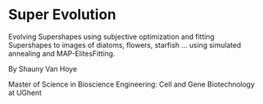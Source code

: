 # Super Evolution

Evolving Supershapes using subjective optimization and fitting Supershapes to images of diatoms, flowers, starfish ... using simulated annealing and MAP-ElitesFitting.

By Shauny Van Hoye

Master of Science in Bioscience Engineering: Cell and Gene Biotechnology at UGhent
